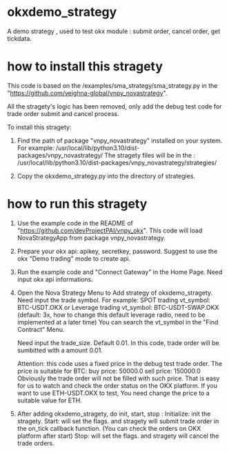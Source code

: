 # okxdemo_strategy
A demo strategy , used to test okx module : submit order, cancel order, get tickdata.


# how to install this stragety
This code is based on the /examples/sma_strategy/sma_strategy.py in the "https://github.com/veighna-global/vnpy_novastrategy".

All the stragety's logic has been removed, only add the debug test code for trade order submit and cancel process.

To install this stragety:

1. Find the path of package "vnpy_novastrategy" installed on your system.
   For example: /usr/local/lib/python3.10/dist-packages/vnpy_novastrategy/
   The stragety files will be in the : /usr/local/lib/python3.10/dist-packages/vnpy_novastrategy/strategies/
   
2. Copy the okxdemo_strategy.py into the directory of strategies.

# how to run this stragety
1. Use the example code in the README of "https://github.com/devProjectPAI/vnpy_okx".
This code will load NovaStrategyApp from package vnpy_novastrategy.

2. Prepare your okx api: apikey, secretkey, password.
   Suggest to use the okx "Demo trading" mode to create api.

3. Run the example code and "Connect Gateway" in the Home Page.
   Need input okx api informations.

4. Open the Nova Strategy Menu to Add strategy of okxdemo_stragety.
   Need input the trade symbol.
   For example:
      SPOT trading vt_symbol: BTC-USDT.OKX
      or
      Leverage trading vt_symbol: BTC-USDT-SWAP.OKX (default: 3x, how to change this default leverage radio, need to be implemented at a later time)
   You can search the vt_symbol in the "Find Contract" Menu.

   Need input the trade_size.
      Default 0.01.  In this code, trade order will be sumbitted with a amount 0.01.

   Attention: this code uses a fixed price in the debug test trade order.
   The price is suitable for BTC:
       buy price: 50000.0
       sell price: 150000.0
   Obviously the trade order will not be filled with such price. That is easy for us to watch and check the order status on the OKX platform.
   If you want to use ETH-USDT.OKX to test, You need change the price to a suitable value for ETH.

5. After adding okxdemo_stragety, do init, start, stop :
   Initialize: init the stragety.
   Start: will set the flags. and stragety will submit trade order in the on_tick callback function. (You can check the orders on OKX platform after start)
   Stop: will set the flags. and stragety will cancel the trade orders.
   
